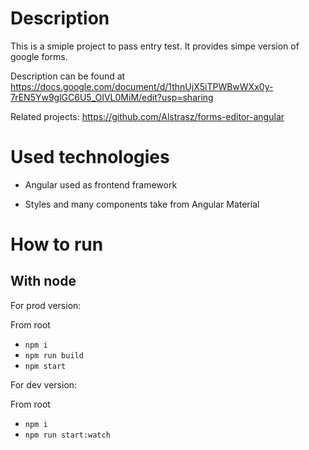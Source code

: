 # Description

This is a smiple project to pass entry test. It provides simpe version of google forms.

Description can be found at https://docs.google.com/document/d/1thnUjX5iTPWBwWXx0y-7rEN5Yw9glGC6U5_OIVL0MiM/edit?usp=sharing

Related projects: https://github.com/Alstrasz/forms-editor-angular

# Used technologies

- Angular used as frontend framework

- Styles and many components take from Angular Material

# How to run

## With node

For prod version:

From root
- ```npm i```
- ```npm run build```
- ```npm start```

For dev version:

From root
- ```npm i```
- ```npm run start:watch```

